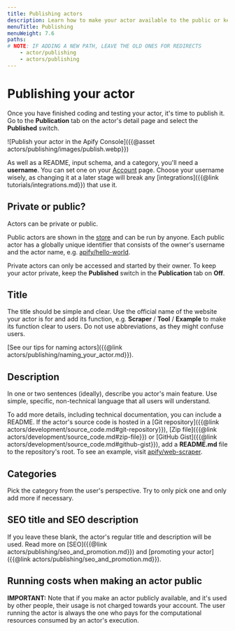 ```yaml
---
title: Publishing actors
description: Learn how to make your actor available to the public or keep it private. Prepare your actor for Apify Store with a description and README file.
menuTitle: Publishing
menuWeight: 7.6
paths:
# NOTE: IF ADDING A NEW PATH, LEAVE THE OLD ONES FOR REDIRECTS
    - actor/publishing
    - actors/publishing
---
```


# Publishing your actor

[//]: # (TODO: This section is pretty outdated)
Once you have finished coding and testing your actor, it's time to publish it. Go to the **Publication** tab on the actor's detail page and select the **Published** switch.

![Publish your actor in the Apify Console]({{@asset actors/publishing/images/publish.webp}})

As well as a README, input schema, and a category, you'll need a **username**. You can set one on your [Account](https://console.apify.com/account?tab=settings) page. Choose your username wisely, as changing it at a later stage will break any [integrations]({{@link tutorials/integrations.md}}) that use it.

## Private or public?

Actors can be private or public.

Public actors are shown in the [store](https://apify.com/store) and can be run by anyone. Each public actor has a globally unique identifier that consists of the owner's username and the actor name, e.g. [apify/hello-world](https://apify.com/apify/hello-world).

Private actors can only be accessed and started by their owner. To keep your actor private, keep the **Published** switch in the **Publication** tab on **Off**.

## Title

The title should be simple and clear. Use the official name of the website your actor is for and add its function, e.g. **Scraper** / **Tool** / **Example** to make its function clear to users. Do not use abbreviations, as they might confuse users.

[See our tips for naming actors]({{@link actors/publishing/naming_your_actor.md}}).

## Description

In one or two sentences (ideally), describe you actor's main feature. Use simple, specific, non-technical language that all users will understand.

To add more details, including technical documentation, you can include a README. If the actor's source code is hosted in a [Git repository]({{@link actors/development/source_code.md#git-repository}}), [Zip file]({{@link actors/development/source_code.md#zip-file}}) or [GitHub Gist]({{@link actors/development/source_code.md#github-gist}}), add a **README.md** file to the repository's root. To see an example, visit [apify/web-scraper](https://apify.com/apify/web-scraper).

## Categories

Pick the category from the user's perspective. Try to only pick one and only add more if necessary.

## SEO title and SEO description

If you leave these blank, the actor's regular title and description will be used. Read more on [SEO]({{@link actors/publishing/seo_and_promotion.md}}) and [promoting your actor]({{@link actors/publishing/seo_and_promotion.md}}).

## Running costs when making an actor public

**IMPORTANT:** Note that if you make an actor publicly available, and it's used by other people, their usage is not charged towards your account. The user running the actor is always the one who pays for the computational resources consumed by an actor's execution.

